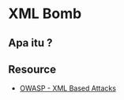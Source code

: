 # XML Bomb

## Apa itu ?

## Resource
- [OWASP - XML Based Attacks](https://owasp.org/www-pdf-archive/XML_Based_Attacks_-_OWASP.pdf)
